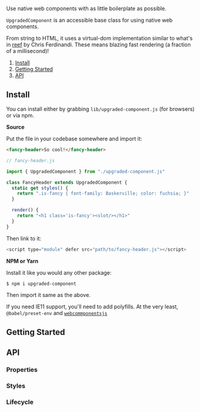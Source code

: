 # <upgraded-component>

Use native web components with as little boilerplate as possible.

`UpgradedComponent` is an accessible base class for using native web components.

From string to HTML, it uses a virtual-dom implementation similar to what's in [reef](https://github.com/cferdinandi/reef) by Chris Ferdinandi. These means blazing fast rendering (a fraction of a millisecond)!

1. [Install](#install)
2. [Getting Started](#getting-started)
3. [API](#api)

## Install

You can install either by grabbing `lib/upgraded-component.js` (for browsers) or via npm.

**Source**

Put the file in your codebase somewhere and import it:

```html
<fancy-header>So cool!</fancy-header>
```

```js
// fancy-header.js

import { UpgradedComponent } from "./upgraded-component.js"

class FancyHeader extends UpgradedComponent {
  static get styles() {
    return ".is-fancy { font-family: Baskerville; color: fuchsia; }"
  }

  render() {
    return "<h1 class='is-fancy'><slot/></h1>"
  }
}
```

Then link to it:

```js
<script type="module" defer src="path/to/fancy-header.js"></script>
```

**NPM or Yarn**

Install it like you would any other package:

```sh
$ npm i upgraded-component
```

Then import it same as the above.

If you need IE11 support, you'll need to add polyfills. At the very least, `@babel/preset-env` and [`webcommponentsjs`](https://github.com/webcomponents/polyfills/tree/master/packages/webcomponentsjs)

## Getting Started

## API

### Properties

### Styles

### Lifecycle
